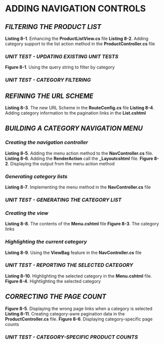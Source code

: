 <h1>ADDING NAVIGATION CONTROLS</h1>

<h2><i>FILTERING THE PRODUCT LIST</i></h2>
    <b>Listing 8-1</b>. Enhancing the <b>ProductListView.cs</b> file
    <b>Listing 8-2</b>. Adding category support to the list action method in the <b>ProductController.cs</b> file
    <h3><i>UNIT TEST - UPDATING EXISTING UNIT TESTS</i></h3>
    <b>Figure 8-1</b>. Using the query string to filter by category
    <h3><i>UNIT TEST - CATEGORY FILTERING</i></h3>

<h2><i>REFINING THE URL SCHEME</i></h2>
    <b>Listing 8-3</b>. The new URL Scheme in the <b>RouteConfig.cs</b> file
    <b>Listing 8-4</b>. Adding category information to the pagination links in the <b>List.cshtml</b>

<h2><i>BUILDING A CATEGORY NAVIGATION MENU</i></h2>
    <h3><i>Creating the navigation controller</i></h3>
        <b>Listing 8-5</b>. Adding the menu action method to the <b>NavController.cs</b> file.
        <b>Listing 8-6</b>. Adding the <b>RenderAction</b> call the <b>_Layoutcshtml</b> file.
        <b>Figure 8-2</b>. Displaying the output from the menu action method
    <h3><i>Generating category lists</i></h3>
        <b>Listing 8-7</b>. Implementing the menu method in the <b>NavController.cs</b> file
        <h3><i>UNIT TEST - GENERATING THE CATEGORY LIST</i></h3>
    <h3><i>Creating the view</i></h3>
        <b>Listing 8-8</b>. The contents of the <b>Menu.cshtml</b> file
        <b>Figure 8-3</b>. The category links
    <h3><i>Highlighting the current category</i></h3>
        <b>Listing 8-9</b>. Using the <b>ViewBag</b> feature in the <b>NavController.cs</b> file
        <h3><i>UNIT TEST - REPORTING THE SELECTED CATEGORY</i></h3>
        <b>Listing 8-10</b>. Highlighting the selected category in the <b>Menu.cshtml</b> file.
        <b>Figure 8-4</b>. Hightlighting the selected category

<h2><i>CORRECTING THE PAGE COUNT</i></h2>
    <b>Figure 8-5</b>. Displaying the wrong page links when a category is selected
    <b>Listing 8-11</b>. Creating category-awre pagination data in the <b>ProductController.cs</b> file.
    <b>Figure 8-6</b>. Displaying category-specific page counts
    <h3><i>UNIT TEST - CATEGORY-SPECIFIC PRODUCT COUNTS</i></h3>